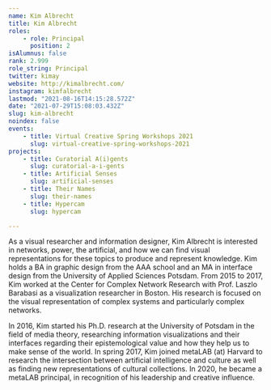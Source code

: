 ```yaml
---
name: Kim Albrecht
title: Kim Albrecht
roles:
    - role: Principal
      position: 2
isAlumnus: false
rank: 2.999
role_string: Principal
twitter: kimay
website: http://kimalbrecht.com/
instagram: kimfalbrecht
lastmod: "2021-08-16T14:15:28.572Z"
date: "2021-07-29T15:08:03.432Z"
slug: kim-albrecht
noindex: false
events:
    - title: Virtual Creative Spring Workshops 2021
      slug: virtual-creative-spring-workshops-2021
projects:
    - title: Curatorial A(i)gents
      slug: curatorial-a-i-gents
    - title: Artificial Senses
      slug: artificial-senses
    - title: Their Names
      slug: their-names
    - title: Hypercam
      slug: hypercam

---
```

As a visual researcher and information designer, Kim Albrecht is interested in networks, power, the artificial, and how we can find visual representations for these topics to produce and represent knowledge. Kim holds a BA in graphic design from the AAA school and an MA in interface design from the University of Applied Sciences Potsdam. From 2015 to 2017, Kim worked at the Center for Complex Network Research with Prof. Laszlo Barabasi as a visualization researcher in Boston. His research is focused on the visual representation of complex systems and particularly complex networks.

In 2016, Kim started his Ph.D. research at the University of Potsdam in the field of media theory, researching information visualizations and their interfaces regarding their epistemological value and how they help us to make sense of the world. 
In spring 2017, Kim joined metaLAB (at) Harvard to research the intersection between artificial intelligence and culture as well as finding new representations of cultural collections. In 2020, he became a metaLAB principal, in recognition of his leadership and creative influence.